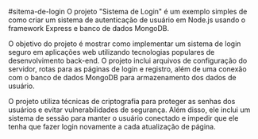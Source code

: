 #sitema-de-login
O projeto "Sistema de Login" é um exemplo simples de como criar um sistema de autenticação de usuário em Node.js usando o framework Express e banco de dados MongoDB.

O objetivo do projeto é mostrar como implementar um sistema de login seguro em aplicações web utilizando tecnologias populares de desenvolvimento back-end. O projeto inclui arquivos de configuração do servidor, rotas para as páginas de login e registro, além de uma conexão com o banco de dados MongoDB para armazenamento dos dados de usuário.

O projeto utiliza técnicas de criptografia para proteger as senhas dos usuários e evitar vulnerabilidades de segurança. Além disso, ele inclui um sistema de sessão para manter o usuário conectado e impedir que ele tenha que fazer login novamente a cada atualização de página.
